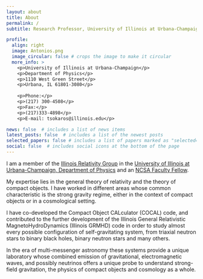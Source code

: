 ```yaml
---
layout: about
title: About
permalink: /
subtitle: Research Professor, University of Illinois at Urbana-Champaign

profile:
  align: right
  image: Antonios.png
  image_circular: false # crops the image to make it circular
  more_info: >
    <p>University of Illinois at Urbana-Champaign</p>
    <p>Department of Physics</p>
    <p>1110 West Green Street</p>
    <p>Urbana, IL 61801-3080</p>
    
    <p>Phone:</p> 
    <p>(217) 300-4508</p>
    <p>Fax:</p> 
    <p>(217)333-4898</p>
    <p>E-mail: tsokaros@illinois.edu</p>

news: false  # includes a list of news items
latest_posts: false  # includes a list of the newest posts
selected_papers: false # includes a list of papers marked as "selected={true}"
social: false  # includes social icons at the bottom of the page
---
```



I am a member of the [Illinois Relativity Group](https://relativity.physics.illinois.edu/) in the [University of Illinois at Urbana-Champaign, Department of Physics](https://physics.illinois.edu/people/directory/profile/tsokaros) and an [NCSA Faculty Fellow](https://www.ncsa.illinois.edu/about/fellowships-internships/ncsa-fellows-program/).

My expertise lies in the general theory of relativity and the theory of compact objects. I have worked in different areas whose common characteristic is the strong gravity regime, either in the context of compact objects or in a cosmological setting. 

I have co-developed the Compact Object CALculator (COCAL) code, and contributed to the further development of the Illinois General Relativistic MagnetoHydroDynamics (Illinois GRMHD) code in order to study almost every possible configuration of self-gravitating system, from triaxial neutron stars to binary black holes, binary neutron stars and many others. 

In the era of multi-messenger astronomy these systems provide a unique laboratory whose combined emission of gravitational, electromagnetic waves, and possibly neutrinos offers a unique probe to understand strong-field gravitation, the physics of compact objects and cosmology as a whole.

